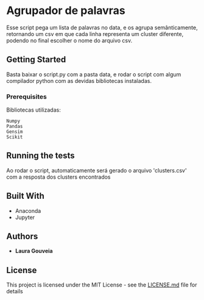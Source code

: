 # Agrupador de palavras

Esse script pega um lista de palavras no data, e os agrupa semânticamente, retornando um csv em que cada linha representa um cluster diferente, podendo no final escolher o nome do arquivo csv. 

## Getting Started

Basta baixar o script.py com a pasta data, e rodar o script com algum compilador python com as devidas bibliotecas instaladas.

### Prerequisites

Bibliotecas utilizadas:
```
Numpy  
Pandas  
Gensim  
Scikit  
```

## Running the tests

Ao rodar o script, automaticamente será gerado o arquivo 'clusters.csv' com a resposta dos clusters encontrados

## Built With

* Anaconda
* Jupyter


## Authors

* **Laura Gouveia** 

## License

This project is licensed under the MIT License - see the [LICENSE.md](LICENSE.md) file for details


